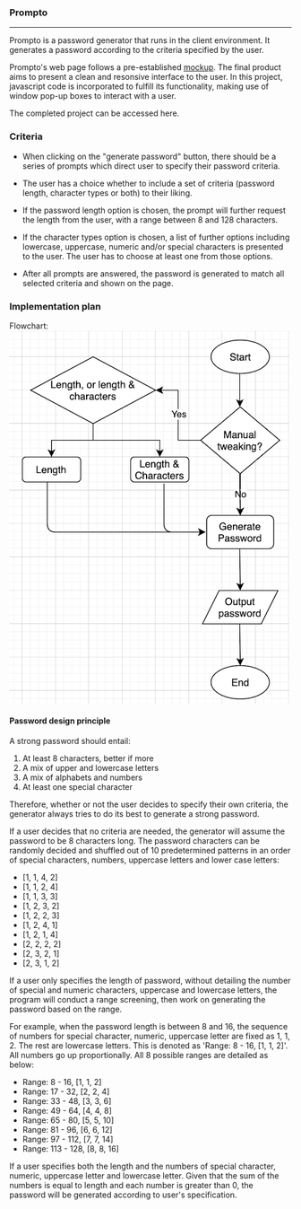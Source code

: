 ### Prompto

---

Prompto is a password generator that runs in the client environment. It generates a password according to the criteria specified by the user.

Prompto's web page follows a pre-established [mockup](./assets/pw-gen.png). The final product aims to present a clean and resonsive interface to the user. In this project, javascript code is incorporated to fulfill its functionality, making use of window pop-up boxes to interact with a user.

The completed project can be accessed here.

### Criteria

- When clicking on the "generate password" button, there should be a series of prompts which direct user to specify their password criteria.

- The user has a choice whether to include a set of criteria (password length, character types or both) to their liking.

- If the password length option is chosen, the prompt will further request the length from the user, with a range between 8 and 128 characters.

- If the character types option is chosen, a list of further options including lowercase, uppercase, numeric and/or special characters is presented to the user. The user has to choose at least one from those options.

- After all prompts are answered, the password is generated to match all selected criteria and shown on the page.

### Implementation plan

Flowchart:<br>
![program flow of Prompto password generator](./assets/flow-chart.png)

#### Password design principle

A strong password should entail:

1. At least 8 characters, better if more
2. A mix of upper and lowercase letters
3. A mix of alphabets and numbers
4. At least one special character<br>

Therefore, whether or not the user decides to specify their own criteria, the generator always tries to do its best to generate a strong password.

If a user decides that no criteria are needed, the generator will assume the password to be 8 characters long. The password characters can be randomly decided and shuffled out of 10 predetermined patterns in an order of special characters, numbers, uppercase letters and lower case letters:

- [1, 1, 4, 2]
- [1, 1, 2, 4]
- [1, 1, 3, 3]
- [1, 2, 3, 2]
- [1, 2, 2, 3]
- [1, 2, 4, 1]
- [1, 2, 1, 4]
- [2, 2, 2, 2]
- [2, 3, 2, 1]
- [2, 3, 1, 2]

If a user only specifies the length of password, without detailing the number of special and numeric characters, uppercase and lowercase letters, the program will conduct a range screening, then work on generating the password based on the range.

For example, when the password length is between 8 and 16, the sequence of numbers for special character, numeric, uppercase letter are fixed as 1, 1, 2. The rest are lowercase letters. This is denoted as 'Range: 8 - 16, [1, 1, 2]'. All numbers go up proportionally. All 8 possible ranges are detailed as below:

- Range: 8 - 16, [1, 1, 2]
- Range: 17 - 32, [2, 2, 4]
- Range: 33 - 48, [3, 3, 6]
- Range: 49 - 64, [4, 4, 8]
- Range: 65 - 80, [5, 5, 10]
- Range: 81 - 96, [6, 6, 12]
- Range: 97 - 112, [7, 7, 14]
- Range: 113 - 128, [8, 8, 16]

If a user specifies both the length and the numbers of special character, numeric, uppercase letter and lowercase letter. Given that the sum of the numbers is equal to length and each number is greater than 0, the password will be generated according to user's specification.

